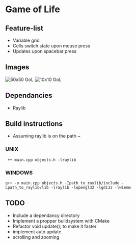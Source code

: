 # Game of Life
## Feature-list
- Variable grid
- Cells switch state upon mouse press
- Updates upon spacebar press
## Images
![50x50 GoL](image_path "./include/life1.png")
![10x10 GoL](image_path "./include/life2.png")
## Dependancies
- Raylib
## Build instructions
- Assuming raylib is on the path ~ 
### UNIX
```
 ++ main.cpp objects.h -lraylib
```
### WINDOWS
```
g++ -o main.cpp objects.h -Ipath_to_raylib/include -Lpath_to_raylib/lib -lraylib -lopengl32 -lgdi32 -lwinmm
```
## TODO
- Include a dependancy directory 
- Implement a propper buildsystem with CMake
- Refactor void update(); to make it faster
- implement auto update
- scrolling and zooming
